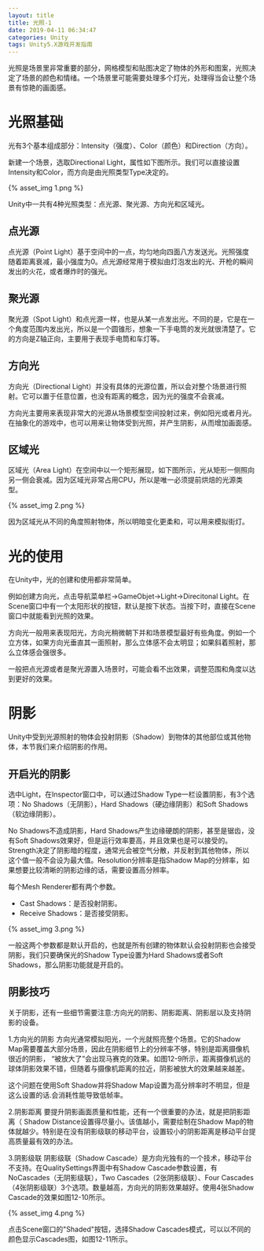 ```yaml
---
layout: title
title: 光照-1
date: 2019-04-11 06:34:47
categories: Unity
tags: Unity5.X游戏开发指南
---
```

光照是场景里非常重要的部分，网格模型和贴图决定了物体的外形和图案，光照决定了场景的颜色和情绪。一个场景里可能需要处理多个灯光，处理得当会让整个场景有惊艳的画面感。

<!--more-->

# 光照基础

光有3个基本组成部分：Intensity（强度）、Color（颜色）和Direction（方向）。

新建一个场景，选取Directional Light，属性如下图所示。我们可以直接设置Intensity和Color，而方向是由光照类型Type决定的。

{% asset_img 1.png %}

Unity中一共有4种光照类型：点光源、聚光源、方向光和区域光。

## 点光源

点光源（Point Light）基于空间中的一点，均匀地向四面八方发送光。光照强度随着距离衰减，最小强度为0。点光源经常用于模拟由灯泡发出的光、开枪的瞬间发出的火花，或者爆炸时的强光。

## 聚光源

聚光源（Spot Light）和点光源一样，也是从某一点发出光。不同的是，它是在一个角度范围内发出光，所以是一个圆锥形，想象一下手电筒的发光就很清楚了。它的方向是Z轴正向，主要用于表现手电筒和车灯等。

## 方向光

方向光（Directional Light）并没有具体的光源位置，所以会对整个场景进行照射。它可以置于任意位置，也没有距离的概念，因为光的强度不会衰减。

方向光主要用来表现非常大的光源从场景模型空间投射过来，例如阳光或者月光。在抽象化的游戏中，也可以用来让物体受到光照，并产生阴影，从而增加画面感。

## 区域光

区域光（Area Light）在空间中以一个矩形展现，如下图所示，光从矩形一侧照向另一侧会衰减。因为区域光非常占用CPU，所以是唯一必须提前烘焙的光源类型。

{% asset_img 2.png %}

因为区域光从不同的角度照射物体，所以明暗变化更柔和，可以用来模拟街灯。

# 光的使用

在Unity中，光的创建和使用都非常简单。

例如创建方向光，点击导航菜单栏->GameObjet->Light->Direcitonal Light。在Scene窗口中有一个太阳形状的按钮，默认是按下状态。当按下时，直接在Scene窗口中就能看到光照的效果。

方向光一般用来表现阳光，方向光稍微朝下并和场景模型最好有些角度。例如一个立方体，如果方向光垂直其一面照射，那么立体感不会太明显；如果斜着照射，那么立体感会强很多。

一般把点光源或者是聚光源置入场景时，可能会看不出效果，调整范围和角度以达到更好的效果。

# 阴影

Unity中受到光源照射的物体会投射阴影（Shadow）到物体的其他部位或其他物体，本节我们来介绍阴影的作用。

## 开启光的阴影

选中Light，在Inspector窗口中，可以通过Shadow Type一栏设置阴影，有3个选项：No Shadows（无阴影），Hard Shadows（硬边缘阴影）和Soft Shadows（软边缘阴影）。

No Shadows不造成阴影，Hard Shadows产生边缘硬朗的阴影，甚至是锯齿，没有Soft Shadows效果好，但是运行效率要高，并且效果也是可以接受的。Strength决定了阴影暗的程度，通常光会被空气分散，并反射到其他物体，所以这个值一般不会设为最大值。Resolution分辨率是指Shadow Map的分辨率，如果想要比较清晰的阴影边缘的话，需要设置高分辨率。

每个Mesh Renderer都有两个参数。
* Cast Shadows：是否投射阴影。
* Receive Shadows：是否接受阴影。

{% asset_img 3.png %}

一般这两个参数都是默认开启的，也就是所有创建的物体默认会投射阴影也会接受阴影，我们只要确保光的Shadow Type设置为Hard Shadows或者Soft Shadows，那么阴影功能就是开启的。

## 阴影技巧

关于阴影，还有一些细节需要注意:方向光的阴影、阴影距离、阴影层以及支持阴影的设备。

1.方向光的阴影
方向光通常模拟阳光，一个光就照亮整个场景。它的Shadow Map需要覆盖大部分场景，因此在阴影细节上的分辨率不够，特别是距离摄像机很近的阴影， “被放大了”会出现马赛克的效果。如图12-9所示，距离摄像机远的球体阴影效果不错，但随着与摄像机距离的拉近，阴影被放大的效果越来越差。

这个问题在使用Soft Shadow并将Shadow Map设置为高分辨率时不明显，但是这么设置的话.会消耗性能导致低帧率。

2.阴影距离
要提升阴影画面质量和性能，还有一个很重要的办法，就是把阴影距离（ Shadow Distance设置得尽量小。该值越小，需要绘制在Shadow Map的物体就越少。特别是在没有阴影级联的移动平台，设置较小的阴影距离是移动平台提高质量最有效的办法。

3.阴影级联
阴影级联（Shadow Cascade）是方向光独有的一个技术，移动平台不支持。在QualitySettings界面中有Shadow Cascade参数设置，有NoCascades（无阴影级联），Two Cascades（2张阴影级联）、Four Cascades（4张阴影级联）3个选项。数量越高，方向光的阴影效果越好。使用4张Shadow Cascade的效果如图12-10所示。

{% asset_img 4.png %}

点击Scene窗口的"Shaded"按钮，选择Shadow Cascades模式，可以以不同的颜色显示Cascades图，如图12-11所示。
